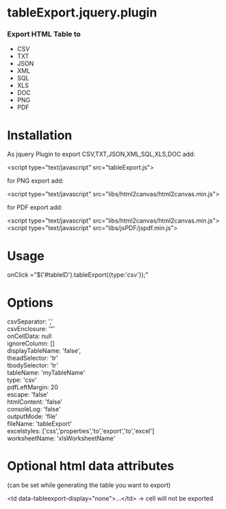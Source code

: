 tableExport.jquery.plugin
=========================

<h3>Export HTML Table to</h3>
<ul>
<li> CSV
<li> TXT
<li> JSON
<li> XML
<li> SQL
<li> XLS
<li> DOC
<li> PNG
<li> PDF
</ul>

Installation
============
As jquery Plugin to export CSV,TXT,JSON,XML,SQL,XLS,DOC add:<BR>

&lt;script type="text/javascript" src="tableExport.js"><BR>

for PNG export add:<BR>

&lt;script type="text/javascript" src="libs/html2canvas/html2canvas.min.js"><BR>

for PDF export add:<BR>

&lt;script type="text/javascript" src="libs/html2canvas/html2canvas.min.js"><BR>
&lt;script type="text/javascript" src="libs/jsPDF/jspdf.min.js"><BR>

Usage
======
onClick ="$('#tableID').tableExport({type:'csv'});"<BR>

Options
=======
csvSeparator: ','<BR>
csvEnclosure: '"'<BR>
onCellData: null<BR>
ignoreColumn: []<BR>
displayTableName: 'false',<BR>
theadSelector: 'tr'<BR>
tbodySelector: 'tr'<BR>
tableName: 'myTableName'<BR>
type: 'csv'<BR>
pdfLeftMargin: 20<BR>
escape: 'false'<BR>
htmlContent: 'false'<BR>
consoleLog: 'false'<BR>
outputMode: 'file'<BR>
fileName: 'tableExport'<BR>
excelstyles: ['css','properties','to','export','to','excel']<BR>
worksheetName: 'xlsWorksheetName'<BR>

Optional html data attributes 
=============================
(can be set while generating the table you want to export)

&lt;td data-tableexport-display="none">...&lt;/td> -> cell will not be exported
